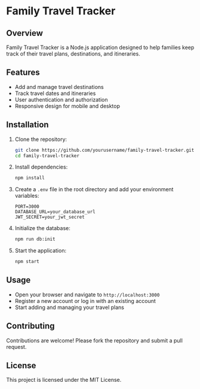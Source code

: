 # Family Travel Tracker

## Overview
Family Travel Tracker is a Node.js application designed to help families keep track of their travel plans, destinations, and itineraries.

## Features
- Add and manage travel destinations
- Track travel dates and itineraries
- User authentication and authorization
- Responsive design for mobile and desktop

## Installation

1. Clone the repository:
    ```bash
    git clone https://github.com/yourusername/family-travel-tracker.git
    cd family-travel-tracker
    ```

2. Install dependencies:
    ```bash
    npm install
    ```

3. Create a `.env` file in the root directory and add your environment variables:
    ```env
    PORT=3000
    DATABASE_URL=your_database_url
    JWT_SECRET=your_jwt_secret
    ```

4. Initialize the database:
    ```bash
    npm run db:init
    ```

5. Start the application:
    ```bash
    npm start
    ```

## Usage
- Open your browser and navigate to `http://localhost:3000`
- Register a new account or log in with an existing account
- Start adding and managing your travel plans

## Contributing
Contributions are welcome! Please fork the repository and submit a pull request.

## License
This project is licensed under the MIT License.
